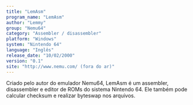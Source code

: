 ```yaml
---
title: "LemAsm"
program_name: "LemAsm"
author: "Lemmy"
group: "Nemu64"
category: "Assembler / disassembler"
platform: "Windows"
system: "Nintendo 64"
language: "Inglês"
release_date: "10/02/2000"
version: "0.1"
site: "http://www.nemu.com/ (fora do ar)"
---
```

Criado pelo autor do emulador Nemu64, LemAsm é um assembler, disassembler e editor de ROMs do sistema Nintendo 64. Ele também pode calcular checksum e realizar byteswap nos arquivos.
